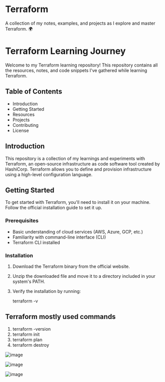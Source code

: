 # Terraform
A collection of my notes, examples, and projects as I explore and master Terraform. 🌍

# Terraform Learning Journey

Welcome to my Terraform learning repository! This repository contains all the resources, notes, and code snippets I've gathered while learning Terraform.

## Table of Contents

- Introduction
- Getting Started
- Resources
- Projects
- Contributing
- License

## Introduction

This repository is a collection of my learnings and experiments with Terraform, an open-source infrastructure as code software tool created by HashiCorp. Terraform allows you to define and provision infrastructure using a high-level configuration language.

## Getting Started

To get started with Terraform, you'll need to install it on your machine. Follow the official installation guide to set it up.

### Prerequisites

- Basic understanding of cloud services (AWS, Azure, GCP, etc.)
- Familiarity with command-line interface (CLI)
- Terraform CLI installed

### Installation

1. Download the Terraform binary from the official website.
2. Unzip the downloaded file and move it to a directory included in your system's PATH.
3. Verify the installation by running:

   terraform -v

## Terraform mostly used commands

1. terraform -version
2. terraform init
3. terraform plan
4. terraform destroy

![image](https://github.com/user-attachments/assets/0b8f9659-ff8d-4d8f-ab84-101fbba02602)

![image](https://github.com/user-attachments/assets/dc47780d-3a1b-4294-bbec-cbbcc5216909)

![image](https://github.com/user-attachments/assets/ade9c479-a80e-4600-aa99-2ec2b5cdf814)



